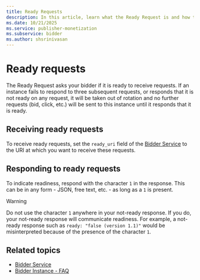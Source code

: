 ```yaml
---
title: Ready Requests
description: In this article, learn what the Ready Request is and how to receive and respond to ready requests.
ms.date: 10/21/2025
ms.service: publisher-monetization
ms.subservice: bidder
ms.author: shsrinivasan
---
```


# Ready requests

The Ready Request asks your bidder if it is ready to receive requests. If an instance fails to respond to three subsequent requests, or responds that it is not ready on any request, it will be taken out of rotation and no further requests (bid, click, etc.) will be sent to this instance until it responds that it is ready.

## Receiving ready requests

To receive ready requests, set the `ready_uri` field of the [Bidder Service](bidder-service.md) to the URI at which you want to receive these requests.

## Responding to ready requests

To indicate readiness, respond with the character `1` in the response. This can be in any form - JSON, free text, etc. - as long as a `1` is present.

> [!WARNING]
> Do not use the character `1` anywhere in your not-ready response. If you do, your not-ready response will communicate readiness. For example, a not-ready response such as `ready: "false (version 1.1)"` would be misinterpreted because of the presence of the character `1`.

## Related topics

- [Bidder Service](bidder-service.md)
- [Bidder Instance - FAQ](bidder-instance---faq.md)
